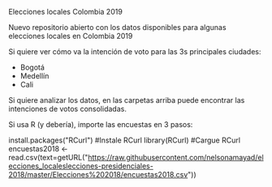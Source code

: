 Elecciones locales Colombia 2019

Nuevo repositorio abierto con los datos disponibles para algunas elecciones locales en Colombia 2019

Si quiere ver cómo va la intención de voto para las 3s principales ciudades:
- Bogotá
- Medellín
- Cali

Si quiere analizar los datos, en las carpetas arriba puede encontrar las intenciones de votos consolidadas.

Si usa R (y debería), importe las encuestas en 3 pasos:

install.packages("RCurl") #Instale RCurl
library(RCurl) #Cargue RCurl
encuestas2018 <- read.csv(text=getURL("https://raw.githubusercontent.com/nelsonamayad/elecciones_localeslecciones-presidenciales-2018/master/Elecciones%202018/encuestas2018.csv"))
